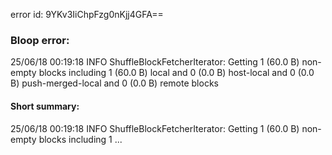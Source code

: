 error id: 9YKv3IiChpFzg0nKjj4GFA==
### Bloop error:

25/06/18 00:19:18 INFO ShuffleBlockFetcherIterator: Getting 1 (60.0 B) non-empty blocks including 1 (60.0 B) local and 0 (0.0 B) host-local and 0 (0.0 B) push-merged-local and 0 (0.0 B) remote blocks
#### Short summary: 

25/06/18 00:19:18 INFO ShuffleBlockFetcherIterator: Getting 1 (60.0 B) non-empty blocks including 1 ...